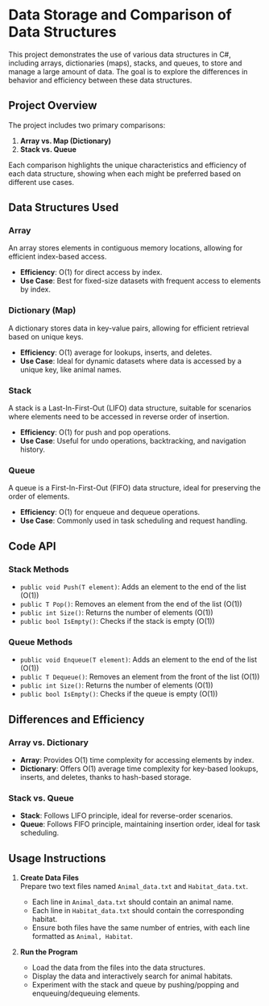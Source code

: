 # Data Storage and Comparison of Data Structures

This project demonstrates the use of various data structures in C#, including arrays, dictionaries (maps), stacks, and queues, to store and manage a large amount of data. The goal is to explore the differences in behavior and efficiency between these data structures.

## Project Overview

The project includes two primary comparisons:

1. **Array vs. Map (Dictionary)**
2. **Stack vs. Queue**

Each comparison highlights the unique characteristics and efficiency of each data structure, showing when each might be preferred based on different use cases.

## Data Structures Used

### Array
An array stores elements in contiguous memory locations, allowing for efficient index-based access.

- **Efficiency**: O(1) for direct access by index.
- **Use Case**: Best for fixed-size datasets with frequent access to elements by index.

### Dictionary (Map)
A dictionary stores data in key-value pairs, allowing for efficient retrieval based on unique keys.

- **Efficiency**: O(1) average for lookups, inserts, and deletes.
- **Use Case**: Ideal for dynamic datasets where data is accessed by a unique key, like animal names.

### Stack
A stack is a Last-In-First-Out (LIFO) data structure, suitable for scenarios where elements need to be accessed in reverse order of insertion.

- **Efficiency**: O(1) for push and pop operations.
- **Use Case**: Useful for undo operations, backtracking, and navigation history.

### Queue
A queue is a First-In-First-Out (FIFO) data structure, ideal for preserving the order of elements.

- **Efficiency**: O(1) for enqueue and dequeue operations.
- **Use Case**: Commonly used in task scheduling and request handling.

## Code API

### Stack Methods
- `public void Push(T element)`: Adds an element to the end of the list (O(1))
- `public T Pop()`: Removes an element from the end of the list (O(1))
- `public int Size()`: Returns the number of elements (O(1))
- `public bool IsEmpty()`: Checks if the stack is empty (O(1))

### Queue Methods
- `public void Enqueue(T element)`: Adds an element to the end of the list (O(1))
- `public T Dequeue()`: Removes an element from the front of the list (O(1))
- `public int Size()`: Returns the number of elements (O(1))
- `public bool IsEmpty()`: Checks if the queue is empty (O(1))

## Differences and Efficiency

### Array vs. Dictionary
- **Array**: Provides O(1) time complexity for accessing elements by index.
- **Dictionary**: Offers O(1) average time complexity for key-based lookups, inserts, and deletes, thanks to hash-based storage.

### Stack vs. Queue
- **Stack**: Follows LIFO principle, ideal for reverse-order scenarios.
- **Queue**: Follows FIFO principle, maintaining insertion order, ideal for task scheduling.

## Usage Instructions

1. **Create Data Files**  
   Prepare two text files named `Animal_data.txt` and `Habitat_data.txt`.
   - Each line in `Animal_data.txt` should contain an animal name.
   - Each line in `Habitat_data.txt` should contain the corresponding habitat.
   - Ensure both files have the same number of entries, with each line formatted as `Animal, Habitat`.

2. **Run the Program**  
   - Load the data from the files into the data structures.
   - Display the data and interactively search for animal habitats.
   - Experiment with the stack and queue by pushing/popping and enqueuing/dequeuing elements.
